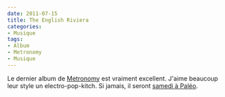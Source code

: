 ```yaml
---
date: 2011-07-15
title: The English Riviera
categories:
- Musique
tags:
- Album
- Metronomy
- Musique
---
```

Le dernier album de <a title="Site web du groupe Metronomy" href="https://www.metronomy.co.uk/">Metronomy</a> est vraiment excellent. J'aime beaucoup leur style un electro-pop-kitch. Si jamais, il seront <a title="Présentation de Metronomy sur le site du Paléo" href="https://yeah.paleo.ch/fr/artist/metronomy">samedi à Paléo</a>.
